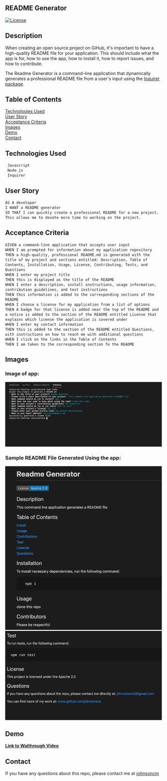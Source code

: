 ## README Generator

[![License](https://img.shields.io/badge/License-MIT-yellow.svg)](https://opensource.org/licenses/MIT)

## Description

When creating an open source project on GiHub, it's important to have a high-quality README file for your application. This should include what the app is for, how to use the app, how to install it, how to report issues, and how to contribute.

The Readme Generator is a command-line application that dynamically generates a professional README file from a user's input using the [Inquirer package](https://www.npmjs.com/package/inquirer).

## Table of Contents

[Technologies Used](#Technologies-Used)<br>
[User Story](#User-Story)<br>
[Acceptance Criteria](#Acceptance-Criteria)<br>
[Images](#Images)<br>
[Demo](#Demo)<br>
[Contact](#Contact)<br>

## Technologies Used

     Javascript
     Node.js
     Inquirer

 ## User Story

    AS A developer
    I WANT a README generator
    SO THAT I can quickly create a professional README for a new project. This allows me to devote more time to working on the project.

## Acceptance Criteria

    GIVEN a command-line application that accepts user input
    WHEN I am prompted for information about my application repository
    THEN a high-quality, professional README.md is generated with the title of my project and sections entitled: Description, Table of Contents, Installation, Usage, License, Contributing, Tests, and Questions
    WHEN I enter my project title
    THEN this is displayed as the title of the README
    WHEN I enter a description, install instructions, usage information, contribution guidelines, and test instructions
    THEN this information is added to the corresponding sections of the README
    WHEN I choose a license for my application from a list of options
    THEN A badge for that license is added near the top of the README and a notice is added to the section of the README entitled License that explains which license the application is covered under
    WHEN I enter my contact information
    THEN this is added to the section of the README entitled Questions, with instructions on how to reach me with additional questions
    WHEN I click on the links in the Table of Contents
    THEN I am taken to the corresponding section fo the README

## Images


### Image of app:


**![Screenshot of Application](./App_SS.png)**


### Sample README File Generated Using the app:


**![Screenshot of Readme File Generated](./Readme_SS.png)**
**![Screenshot of Readme File Generated](./Readme_SS2.png)**


## Demo

**[Link to Walthrough Video](https://drive.google.com/file/d/1QBMCG3vTftEU501xRg2XVOdi8OSIdl4D/preview)**

## Contact

If you have any questions about this repo, please contact me at [johnsoncm](https://www.github.com/johnsoncm)



